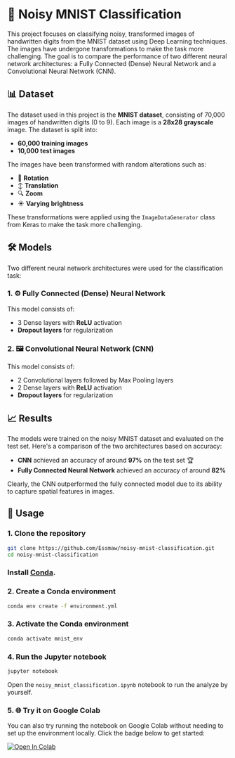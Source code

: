 # 🧠 Noisy MNIST Classification

This project focuses on classifying noisy, transformed images of handwritten digits from the MNIST dataset using Deep Learning techniques. The images have undergone transformations to make the task more challenging. The goal is to compare the performance of two different neural network architectures: a Fully Connected (Dense) Neural Network and a Convolutional Neural Network (CNN).

## 📊 Dataset
The dataset used in this project is the **MNIST dataset**, consisting of 70,000 images of handwritten digits (0 to 9). Each image is a **28x28 grayscale** image. The dataset is split into:
- **60,000 training images**
- **10,000 test images**

The images have been transformed with random alterations such as:
- 🔄 **Rotation**
- ↕️ **Translation**
- 🔍 **Zoom**
- ☀️ **Varying brightness**

These transformations were applied using the `ImageDataGenerator` class from Keras to make the task more challenging.

## 🛠️ Models
Two different neural network architectures were used for the classification task:

### 1. ⚙️ Fully Connected (Dense) Neural Network
This model consists of:
- 3 Dense layers with **ReLU** activation
- **Dropout layers** for regularization

### 2. 🖼️ Convolutional Neural Network (CNN)
This model consists of:
- 2 Convolutional layers followed by Max Pooling layers
- 2 Dense layers with **ReLU** activation
- **Dropout layers** for regularization

## 📈 Results
The models were trained on the noisy MNIST dataset and evaluated on the test set. Here's a comparison of the two architectures based on accuracy:

- **CNN** achieved an accuracy of around **97%** on the test set 🏆
- **Fully Connected Neural Network** achieved an accuracy of around **82%**

Clearly, the CNN outperformed the fully connected model due to its ability to capture spatial features in images.

## 🚀 Usage

### 1. Clone the repository

```bash
git clone https://github.com/Essmaw/noisy-mnist-classification.git
cd noisy-mnist-classification
```

### Install [Conda](https://docs.conda.io/projects/conda/en/latest/user-guide/install/index.html).

### 2. Create a Conda environment

```bash
conda env create -f environment.yml
```

### 3. Activate the Conda environment

```bash
conda activate mnist_env
```

### 4. Run the Jupyter notebook

```bash
jupyter notebook
```
Open the `noisy_mnist_classification.ipynb` notebook to run the analyze by yourself.

### 5. 🌐 Try it on Google Colab

You can also try running the notebook on Google Colab without needing to set up the environment locally. Click the badge below to get started:

[![Open In Colab](https://colab.research.google.com/assets/colab-badge.svg)](https://colab.research.google.com/drive/1tvZtvmC6X1vtMZ4DrU6Do81TQ-g9TWo8?hl=fr)
